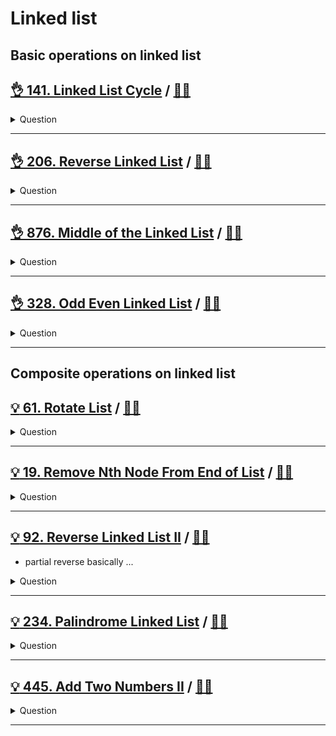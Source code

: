 # Linked list

## Basic operations on linked list

## [:ok_hand: 141. Linked List Cycle](https://leetcode.com/problems/linked-list-cycle/) / [:man_technologist:](reversed_linked_list.h)

<details><summary markdown="span">Question</summary>

```markdown
Given the head of a singly linked list, reverse the list, and return the reversed list.
```

</details>

------------------------------------------------------------------------------

## [:ok_hand: 206. Reverse Linked List](https://leetcode.com/problems/reverse-linked-list/) / [:man_technologist:](reversed_linked_list.h)

<details><summary markdown="span">Question</summary>

```markdown
Given the head of a singly linked list, reverse the list, and return the reversed list.
```

</details>

------------------------------------------------------------------------------

## [:ok_hand: 876. Middle of the Linked List](https://leetcode.com/problems/middle-of-the-linked-list/) / [:man_technologist:](middle_of_the_linked_list.h)

<details><summary markdown="span">Question</summary>

```markdown
Given the head of a singly linked list, return the middle node of the linked list.

If there are two middle nodes, return the second middle node.
```

</details>

------------------------------------------------------------------------------

## [:ok_hand: 328. Odd Even Linked List](https://leetcode.com/problems/odd-even-linked-list/) / [:man_technologist:](odd_even_linked_list.h)

<details><summary markdown="span">Question</summary>

```markdown
Given the head of a singly linked list, group all the nodes with odd indices
together followed by the nodes with even indices, and return the reordered list.

The first node is considered odd, and the second node is even, and so on.

Note that the relative order inside both the even and odd groups should remain
as it was in the input.

You must solve the problem in O(1) extra space complexity and O(n) time complexity.


Input:  [1,2,3,4,5]
         ^   ^   ^
Output: [1,3,5,2,4]
              |

Input:  [2,1,3,5,6,4,7]
         ^   ^   ^   ^
Output: [2,3,6,7,1,5,4]
                |
```

</details>

------------------------------------------------------------------------------

## Composite operations on linked list

## [:bulb: 61. Rotate List](https://leetcode.com/problems/rotate-list/) / [:man_technologist:](rotate_list.h)

<details><summary markdown="span">Question</summary>

```markdown
Given the head of a linked list, rotate the list to the right by k places.

Input: head = [1,2,3,4,5], k = 2
Output: [4,5,1,2,3]
```

</details>

------------------------------------------------------------------------------

## [:bulb: 19. Remove Nth Node From End of List](https://leetcode.com/problems/remove-nth-node-from-end-of-list/) / [:man_technologist:](remove_n_th_node_from_end.h)

<details><summary markdown="span">Question</summary>

```markdown
Given the head of a linked list, remove the nth node from the end of the list and return its head.
```

</details>

------------------------------------------------------------------------------

## [:bulb: 92. Reverse Linked List II](https://leetcode.com/problems/reverse-linked-list-ii/) / [:man_technologist:](reversed_linked_list_ii.h)

- partial reverse basically ...

<details><summary markdown="span">Question</summary>

```markdown
Given the head of a singly linked list and two integers left and right
  - where left <= right

reverse the nodes of the list from **position** left to **position** right
and return the reversed list.

1 -> 2 -> 3 -> 4 -> 5   LEFT = 2, RIGHT = 4
return:
1 -> 4 -> 3 -> 2 -> 5
```

</details>

------------------------------------------------------------------------------

## [:bulb: 234. Palindrome Linked List](https://leetcode.com/problems/palindrome-linked-list/) / [:man_technologist:](palindrome_linked_list.h)

<details><summary markdown="span">Question</summary>

```markdown
Given the head of a singly linked list, return true if it is a palindrome or false otherwise.

Input: head = [1,2,2,1]
Output: true
```

</details>

------------------------------------------------------------------------------

## [:bulb: 445. Add Two Numbers II](https://leetcode.com/problems/add-two-numbers-ii/) / [:man_technologist:](add_2_nums_ii.h)

<details><summary markdown="span">Question</summary>

```markdown
You are given two non-empty linked lists representing two non-negative integers.
The most significant digit comes first and each of their nodes contains a single digit.
Add the two numbers and return the sum as a linked list.

You may assume the two numbers do not contain any leading zero, except the number 0 itself.
Please do it without reversing the linked list

Input: l1 = [7,2,4,3], l2 = [5,6,4]
Output: [7,8,0,7]

Input: l1 = [9], l2 = [1]
Output: [1,0]

```

</details>

------------------------------------------------------------------------------
